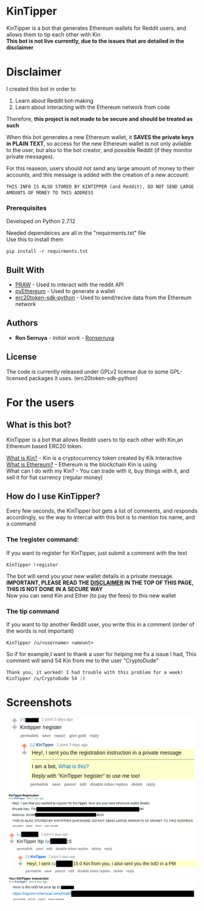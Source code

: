 # KinTipper

KinTipper is a bot that generates Ethereum wallets for Reddit users, and allows them to tip each other with Kin  
**This bot is not live currently, due to the issues that are detailed in the disclaimer**

# Disclaimer
I created this bot in order to  
1. Learn about Reddit bot-making
2. Learn about interacting with the Ethereum network from code

Therefore, **this project is not made to be secure and should be treated as such**

When this bot generates a new Ethereum wallet, it **SAVES the private keys in PLAIN TEXT**, so access for the new Ethereum wallet is not only avilable to the user, but also to the bot creator, and possible Reddit (if they monitor private messages).

For this reaseon, users should not send any large amount of money to their accounts, and this message is added with the creation of a new account:

```
THIS INFO IS ALSO STORED BY KINTIPPER (and Reddit), DO NOT SEND LARGE AMOUNTS OF MONEY TO THIS ADDRESS
```

### Prerequisites

Developed on Python 2.7.12

Needed dependeices are all in the "requirments.txt" file  
Use this to install them
```
pip install -r requirments.txt  
```  


## Built With

* [PRAW](https://github.com/praw-dev/praw) - Used to interact with the reddit API
* [pyEthereum](https://github.com/Ethereum/pyEthereum) - Used to generate a wallet
* [erc20token-sdk-python](https://github.com/kinfoundation/erc20token-sdk-python) - Used to send/recive data from the Ethereum network



## Authors

* **Ron Serruya** - *Initial work* - [Ronserruya](https://github.com/Ronserruya)

## License

The code is currently released under GPLv2 license due to some GPL-licensed packages it uses. (erc20token-sdk-python)


# For the users

## What is this bot?
KinTipper is a bot that allows Reddit users to tip each other with Kin,an Ethereum based ERC20 token.


[What is Kin?](https://www.kinecosystem.org/) - Kin is a cryptocurrency token created by Kik Interactive  
[What is Ethereum?](https://en.wikipedia.org/wiki/Ethereum) - Ethereum is the blockchain Kin is using  
What can I do with my Kin? - You can trade with it, buy things with it, and sell it for fiat currency (regular money)


## How do I use KinTipper?
Every few seconds, the KinTipper bot gets a list of comments, and responds accordingly, so the way to intercat with this bot is to mention his name, and a command

### The !register command:
If you want to register for KinTipper, just submit a comment with the text  
```
KinTipper !register
```
The bot will send you your new wallet details in a private message.  
**IMPORTANT, PLEASE READ THE [DISCLAIMER](https://github.com/kincommunity/KinTipper#disclaimer) IN THE TOP OF THIS PAGE, THIS IS NOT DONE IN A SECURE WAY**  
Now you can send Kin and Ether (to pay the fees) to this new wallet

### The tip command  
If you want to tip another Reddit user, you write this in a comment (order of the words is not important)
```
KinTipper /u/<username> <amount>
```
So if for example,I want to thank a user for helping me fix a issue I had, This comment will send 54 Kin from me to the user "CryptoDude"
```
Thank you, it worked! I had trouble with this problem for a week!  
KinTipper /u/CryptoDude 54 :)
```

# Screenshots

![alt text](SampleScreenshots/Register.png)  
![alt text](SampleScreenshots/Info.png)  
![alt text](SampleScreenshots/Tip.png)  
![alt text](SampleScreenshots/TxID.png)
